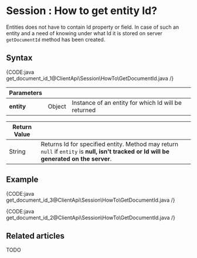 # Session : How to get entity Id?

Entities does not have to contain Id property or field. In case of such an entity and a need of knowing under what Id it is stored on server `getDocumentId` method has been created.

## Syntax

{CODE:java get_document_id_1@ClientApi\Session\HowTo\GetDocumentId.java /}

| Parameters | | |
| ------------- | ------------- | ----- |
| **entity** | Object | Instance of an entity for which Id will be returned |

| Return Value | |
| ------------- | ----- |
| String | Returns Id for specified entity. Method may return `null` if `entity` is **null, isn't tracked or Id will be generated on the server**. |

## Example

{CODE:java get_document_id_3@ClientApi\Session\HowTo\GetDocumentId.java /}

{CODE:java get_document_id_2@ClientApi\Session\HowTo\GetDocumentId.java /}

## Related articles

TODO